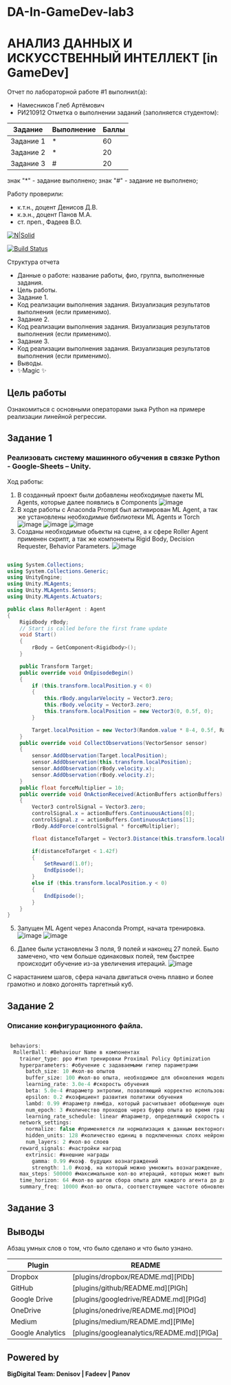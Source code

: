 # DA-In-GameDev-lab3
# АНАЛИЗ ДАННЫХ И ИСКУССТВЕННЫЙ ИНТЕЛЛЕКТ [in GameDev]
Отчет по лабораторной работе #1 выполнил(а):
- Намесников Глеб Артёмович
- РИ210912
Отметка о выполнении заданий (заполняется студентом):

| Задание | Выполнение | Баллы |
| ------ | ------ | ------ |
| Задание 1 | * | 60 |
| Задание 2 | * | 20 |
| Задание 3 | # | 20 |

знак "*" - задание выполнено; знак "#" - задание не выполнено;

Работу проверили:
- к.т.н., доцент Денисов Д.В.
- к.э.н., доцент Панов М.А.
- ст. преп., Фадеев В.О.

[![N|Solid](https://cldup.com/dTxpPi9lDf.thumb.png)](https://nodesource.com/products/nsolid)

[![Build Status](https://travis-ci.org/joemccann/dillinger.svg?branch=master)](https://travis-ci.org/joemccann/dillinger)

Структура отчета

- Данные о работе: название работы, фио, группа, выполненные задания.
- Цель работы.
- Задание 1.
- Код реализации выполнения задания. Визуализация результатов выполнения (если применимо).
- Задание 2.
- Код реализации выполнения задания. Визуализация результатов выполнения (если применимо).
- Задание 3.
- Код реализации выполнения задания. Визуализация результатов выполнения (если применимо).
- Выводы.
- ✨Magic ✨

## Цель работы
Ознакомиться с основными операторами зыка Python на примере реализации линейной регрессии.

## Задание 1
### Реализовать систему машинного обучения в связке Python - Google-Sheets – Unity.
Ход работы:

1) В созданный проект были добавлены необходимые пакеты ML Agents, которые далее появлись в Components ![image](https://user-images.githubusercontent.com/103383207/198278175-5b3a639d-39c6-439c-9fe7-8252b077dfe9.png)
2) В ходе работы с Anaconda Prompt был активирован ML Agent, а так же установлены необходимые библиотеки ML Agents и Torch ![image](https://user-images.githubusercontent.com/103383207/198279091-8926e132-88f7-4547-858c-e23d8a1291f7.png)
![image](https://user-images.githubusercontent.com/103383207/198279124-50a0bb47-e0d8-40e1-8b7a-215991088764.png)
![image](https://user-images.githubusercontent.com/103383207/198279170-06ba8582-4e23-4b35-9eef-c33feadec69d.png)
3) Созданы необходимые обьекты на сцене, а к сфере Roller Agent применен скрипт, а так же компоненты Rigid Body, Decision Requester, Behavior Parameters. ![image](https://user-images.githubusercontent.com/103383207/198279504-71ad97b6-cb86-478c-bd87-11ee961672bc.png)

```cs

using System.Collections;
using System.Collections.Generic;
using UnityEngine;
using Unity.MLAgents;
using Unity.MLAgents.Sensors;
using Unity.MLAgents.Actuators;

public class RollerAgent : Agent
{
    Rigidbody rBody;
    // Start is called before the first frame update
    void Start()
    {
        rBody = GetComponent<Rigidbody>();
    }

    public Transform Target;
    public override void OnEpisodeBegin()
    {
        if (this.transform.localPosition.y < 0)
        {
            this.rBody.angularVelocity = Vector3.zero;
            this.rBody.velocity = Vector3.zero;
            this.transform.localPosition = new Vector3(0, 0.5f, 0);
        }

        Target.localPosition = new Vector3(Random.value * 8-4, 0.5f, Random.value * 8-4);
    }
    public override void CollectObservations(VectorSensor sensor)
    {
        sensor.AddObservation(Target.localPosition);
        sensor.AddObservation(this.transform.localPosition);
        sensor.AddObservation(rBody.velocity.x);
        sensor.AddObservation(rBody.velocity.z);
    }
    public float forceMultiplier = 10;
    public override void OnActionReceived(ActionBuffers actionBuffers)
    {
        Vector3 controlSignal = Vector3.zero;
        controlSignal.x = actionBuffers.ContinuousActions[0];
        controlSignal.z = actionBuffers.ContinuousActions[1];
        rBody.AddForce(controlSignal * forceMultiplier);

        float distanceToTarget = Vector3.Distance(this.transform.localPosition, Target.localPosition);

        if(distanceToTarget < 1.42f)
        {
            SetReward(1.0f);
            EndEpisode();
        }
        else if (this.transform.localPosition.y < 0)
        {
            EndEpisode();
        }
    }
}

```

5) Запущен ML Agent через Anaconda Prompt, начата тренировка. ![image](https://user-images.githubusercontent.com/103383207/198279914-43a3bca6-0184-47d5-9ac8-1a1fc99b2c7f.png)
![image](https://user-images.githubusercontent.com/103383207/198279975-c22ea79a-611f-49b6-be83-d3f7b33da54c.png)

6) Далее были установлены 3 поля, 9 полей и наконец 27 полей. Было замечено, что чем больше одинаковых полей, тем быстрее происходит обучение из-за увеличения итераций. ![image](https://user-images.githubusercontent.com/103383207/198280592-fe95926c-351b-41cf-9ea6-caafcec633d5.png)

С нарастанием шагов, сфера начала двигаться очень плавно и более грамотно и ловко догонять таргетный куб.

## Задание 2

### Описание конфигурационного файла.

```cs

 behaviors: 
  RollerBall: #Behaviour Name в компонентах
    trainer_type: ppo #тип тренировки Proximal Policy Optimization
    hyperparameters: #обучение с задаваемыми гипер параметрами
      batch_size: 10 #кол-во опытов
      buffer_size: 100 #кол-во опыта, необходимое для обновления модели
      learning_rate: 3.0e-4 #скорость обучения
      beta: 5.0e-4 #параметр энтропии, позволяющий корректно использовать пространство действий
      epsilon: 0.2 #коэфициент развития политики обучения
      lambd: 0.99 #параметр лямбда, который расчитывает обобщенную оценку преимущества
      num_epoch: 3 #количество проходов через буфер опыта во время градиентного спуска
      learning_rate_schedule: linear #параметр, определяющий скорость обучения с течением определенного времени
    network_settings:
      normalize: false #применяется ли нормализация к данным векторного наблюдения или же нет
      hidden_units: 128 #количество единиц в подключенных слоях нейронной сети.
      num_layers: 2 #кол-во слоев
    reward_signals: #настройки наград
      extrinsic: #внешние награды
        gamma: 0.99 #коэф. будущих вознаграждений
        strength: 1.0 #коэф, на который можно умножить вознаграждение, получаемое от окружающей среды
    max_steps: 500000 #максимальное кол-во итераций, которых может выполнить агент
    time_horizon: 64 #кол-во шагов сбора опыта для каждого агента до добавления его в буфер опыта
    summary_freq: 10000 #кол-во опыта, соответствующее частоте обновления агента

```

## Задание 3



## Выводы

Абзац умных слов о том, что было сделано и что было узнано.

| Plugin | README |
| ------ | ------ |
| Dropbox | [plugins/dropbox/README.md][PlDb] |
| GitHub | [plugins/github/README.md][PlGh] |
| Google Drive | [plugins/googledrive/README.md][PlGd] |
| OneDrive | [plugins/onedrive/README.md][PlOd] |
| Medium | [plugins/medium/README.md][PlMe] |
| Google Analytics | [plugins/googleanalytics/README.md][PlGa] |

## Powered by

**BigDigital Team: Denisov | Fadeev | Panov**
